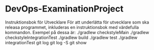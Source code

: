 # DevOps-ExaminationProject
Instruktionsbok för Utvecklare
För att underlätta för utvecklare som ska releasa programmet, inkluderas en instruktionsbok med värdefulla kommandon. Exempel på dessa är:
./gradlew checkstyleMain
./gradlew checkstyleIntegrationTest
./gradlew build
./gradlew test
./gradlew integrationTest
git log
git log -S
git show <git-sha>
